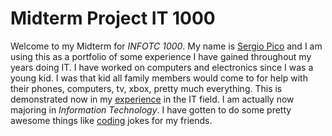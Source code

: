 # Midterm Project IT 1000

  Welcome to my Midterm for _*INFOTC 1000*_. My name is [Sergio Pico](Aboutme.md) and I am using this as a portfolio of some experience I have gained throughout my years doing IT.  I have worked on computers and electronics since I was a young kid. I was that kid all family members would come to for help with their phones, computers, tv, xbox, pretty much everything. This is demonstrated now in my [experience](experience.md) in the IT field. I am actually now majoring in _Information Technology_. I have gotten to do some pretty awesome things like [coding](pythonexperience.md) jokes for my friends. 







